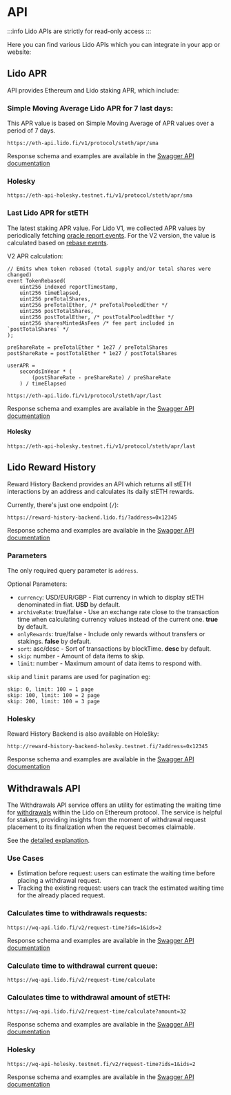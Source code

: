 # API

:::info
Lido APIs are strictly for read-only access
:::

Here you can find various Lido APIs which you can integrate in your app or website:

## Lido APR

API provides Ethereum and Lido staking APR, which include:

### Simple Moving Average Lido APR for 7 last days:

This APR value is based on Simple Moving Average of APR values over a period of 7 days.

```
https://eth-api.lido.fi/v1/protocol/steth/apr/sma
```

Response schema and examples are available in the [Swagger API documentation](https://eth-api.lido.fi/api/#/APR%20for%20Eth%20and%20stEth/ProtocolController_findSmaAPRforSTETH)

### Holesky

```
https://eth-api-holesky.testnet.fi/v1/protocol/steth/apr/sma
```

### Last Lido APR for stETH

The latest staking APR value. For Lido V1, we collected APR values by periodically fetching [oracle report events](/docs/contracts/legacy-oracle.md#posttotalshares). For the V2 version, the value is calculated based on [rebase events](https://github.com/lidofinance/lido-dao/blob/e45c4d6/contracts/0.4.24/Lido.sol#L232).

V2 APR calculation:

```
// Emits when token rebased (total supply and/or total shares were changed)
event TokenRebased(
    uint256 indexed reportTimestamp,
    uint256 timeElapsed,
    uint256 preTotalShares,
    uint256 preTotalEther, /* preTotalPooledEther */
    uint256 postTotalShares,
    uint256 postTotalEther, /* postTotalPooledEther */
    uint256 sharesMintedAsFees /* fee part included in `postTotalShares` */
);

preShareRate = preTotalEther * 1e27 / preTotalShares
postShareRate = postTotalEther * 1e27 / postTotalShares

userAPR =
    secondsInYear * (
        (postShareRate - preShareRate) / preShareRate
    ) / timeElapsed
```

```
https://eth-api.lido.fi/v1/protocol/steth/apr/last
```

Response schema and examples are available in the [Swagger API documentation](https://eth-api.lido.fi/api/static/index.html#/APR%20for%20Eth%20and%20stEth/ProtocolController_findLastAPRforSTETH)

#### Holesky

```
https://eth-api-holesky.testnet.fi/v1/protocol/steth/apr/last
```

## Lido Reward History

Reward History Backend provides an API which returns all stETH interactions by an address and calculates its daily stETH rewards.

Currently, there's just one endpoint (`/`):

```
https://reward-history-backend.lido.fi/?address=0x12345
```

Response schema and examples are available in the [Swagger API documentation](https://reward-history-backend.lido.fi/api)

### Parameters

The only required query parameter is `address`.

Optional Parameters:

- `currency`: USD/EUR/GBP - Fiat currency in which to display stETH denominated in fiat. **USD** by default.
- `archiveRate`: true/false - Use an exchange rate close to the transaction time when calculating currency values instead of the current one. **true** by default.
- `onlyRewards`: true/false - Include only rewards without transfers or stakings. **false** by default.
- `sort`: asc/desc - Sort of transactions by blockTime. **desc** by default.
- `skip`: number - Amount of data items to skip.
- `limit`: number - Maximum amount of data items to respond with.

`skip` and `limit` params are used for pagination eg:

```
skip: 0, limit: 100 = 1 page
skip: 100, limit: 100 = 2 page
skip: 200, limit: 100 = 3 page
```

### Holesky

Reward History Backend is also available on Holešky:

```
http://reward-history-backend-holesky.testnet.fi/?address=0x12345
```

Response schema and examples are available in the [Swagger API documentation](https://reward-history-backend-holesky.testnet.fi/api)

## Withdrawals API

The Withdrawals API service offers an utility for estimating the waiting time for [withdrawals](https://docs.lido.fi/contracts/withdrawal-queue-erc721) within the Lido on Ethereum protocol.
The service is helpful for stakers, providing insights from the moment of withdrawal request placement to its finalization when the request becomes claimable.

See the [detailed explanation](https://github.com/lidofinance/withdrawals-api/blob/develop/how-estimation-works.md).

### Use Cases
- Estimation before request: users can estimate the waiting time before placing a withdrawal request.
- Tracking the existing request: users can track the estimated waiting time for the already placed request.

### Calculates time to withdrawals requests:
```
https://wq-api.lido.fi/v2/request-time?ids=1&ids=2
```

Response schema and examples are available in the [Swagger API documentation](https://wq-api.lido.fi/api#/Request%20Time/RequestTimeController_requestsTime)

### Calculate time to withdrawal current queue:
```
https://wq-api.lido.fi/v2/request-time/calculate
```

### Calculates time to withdrawal amount of stETH:
```
https://wq-api.lido.fi/v2/request-time/calculate?amount=32
```

Response schema and examples are available in the [Swagger API documentation](https://wq-api.lido.fi/api#/Request%20Time/RequestTimeController_calculateTime)

### Holesky

```
https://wq-api-holesky.testnet.fi/v2/request-time?ids=1&ids=2
```
Response schema and examples are available in the [Swagger API documentation](https://wq-api-holesky.testnet.fi/api#/Request%20Time/RequestTimeController_requestsTime)

